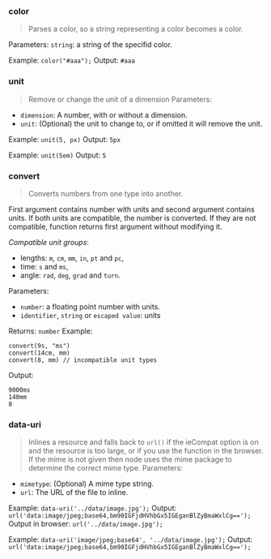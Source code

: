 <a id="color"></a>
### color

> Parses a color, so a string representing a color becomes a color.

Parameters: `string`: a string of the specifid color.

Example: `color("#aaa");`
Output: `#aaa`


<a id="unit"></a>
### unit

> Remove or change the unit of a dimension
Parameters:

* `dimension`: A number, with or without a dimension.
* `unit`: (Optional) the unit to change to, or if omitted it will remove the unit.

Example: `unit(5, px)`
Output: `5px`

Example: `unit(5em)`
Output: `5`


<a id="convert"></a>
### convert

> Converts numbers from one type into another.

First argument contains number with units and second argument contains units. If both units are compatible, the number is converted. If they are not compatible, function returns first argument without modifying it.

_Compatible unit groups_:

* lengths: `m`, `cm`, `mm`, `in`, `pt` and `pc`,
* time: `s` and `ms`,
* angle: `rad`, `deg`, `grad` and `turn`.

Parameters:
* `number`: a floating point number with units.
* `identifier`, `string` or `escaped value`: units

Returns: `number`
Example:

```less
convert(9s, "ms")
convert(14cm, mm)
convert(8, mm) // incompatible unit types
```

Output:

```
9000ms
140mm
8
```


<a id="data-uri"></a>
### data-uri

> Inlines a resource and falls back to `url()` if the ieCompat option is on and the resource is too large, or if you use the function in the browser. If the mime is not given then node uses the mime package to determine the correct mime type.
Parameters:

* `mimetype`: (Optional) A mime type string.
* `url`: The URL of the file to inline.

Example: `data-uri('../data/image.jpg');`
Output: `url('data:image/jpeg;base64,bm90IGFjdHVhbGx5IGEganBlZyBmaWxlCg==');`
Output in browser: `url('../data/image.jpg');`

Example: `data-uri('image/jpeg;base64', '../data/image.jpg');`
Output: `url('data:image/jpeg;base64,bm90IGFjdHVhbGx5IGEganBlZyBmaWxlCg==');`
